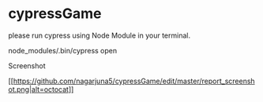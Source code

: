 # cypressGame

please run cypress using Node Module in your terminal.

node_modules/.bin/cypress open

Screenshot

[[https://github.com/nagarjuna5/cypressGame/edit/master/report_screenshot.png|alt=octocat]]
